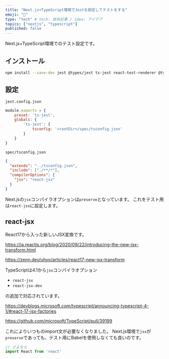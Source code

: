 ```yaml
---
title: "Next.js+TypeScript環境でJestを設定してテストをする"
emoji: "🍣"
type: "tech" # tech: 技術記事 / idea: アイデア
topics: ["nextjs", "typescript"]
published: false
---
```



Next.js+TypeScript環境でのテスト設定です。

## インストール

```bash
npm install --save-dev jest @types/jest ts-jest react-test-renderer @types/react-test-renderer
```

## 設定

`jest.config.json`

```javascript
module.exports = {
    preset: 'ts-jest',
    globals: {
        'ts-jest': {
            tsconfig: '<rootDir>/spec/tsconfig.json'
        }
    }
}
```

`spec/tsconfig.json`

```json
{
  "extends": "../tsconfig.json",
  "include": ["./**/*"],
  "compilerOptions": {
    "jsx": "react-jsx"
  }
}
```

Next.jsの`jsx`コンパイラオプションは`preserve`となっています。
これをテスト用は`react-jsx`に設定します。

## react-jsx

React17から入った新しいJSX変換です。

https://ja.reactjs.org/blog/2020/09/22/introducing-the-new-jsx-transform.html

https://zenn.dev/uhyo/articles/react17-new-jsx-transform

TypeScriptは4.1から`jsx`コンパイラオプション

- `react-jsx`
- `react-jsx-dev`

の追加で対応されています。

https://devblogs.microsoft.com/typescript/announcing-typescript-4-1/#react-17-jsx-factories

https://github.com/microsoft/TypeScript/pull/39199

これによりいつものimport文が必要なくなりました。
Next.js環境で`jsx`が`preserve`であっても、テスト用にBabelを使用しなくても良いのです。

```typescript
// さよなら
import React from 'react'
```
